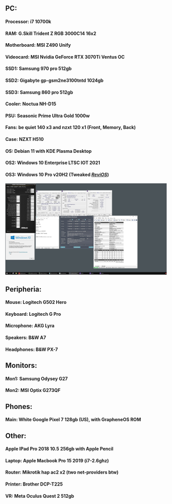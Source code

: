 ## PC:
#### Processor: **i7 10700k**
#### RAM: **G.Skill Trident Z RGB 3000C14 16x2**
#### Motherboard: **MSI Z490 Unify**
#### Videocard: **MSI Nvidia GeForce RTX 3070Ti Ventus OC**
#### SSD1: **Samsung 970 pro 512gb**
#### SSD2: **Gigabyte gp-gsm2ne3100tntd 1024gb** 
#### SSD3: **Samsung 860 pro 512gb**
#### Cooler: **Noctua NH-D15**
#### PSU: **Seasonic Prime Ultra Gold 1000w**
#### Fans: **be quiet 140 x3 and nzxt 120 x1 (Front, Memory, Back)**
#### Case: **NZXT H510**
#### OS: **Debian 11 with KDE Plasma Desktop**
#### OS2: **Windows 10 Enterprise LTSC IOT 2021**
#### OS3: **Windows 10 Pro v20H2 (Tweaked *[ReviOS](https://www.revi.cc)*)**
#### ![OC Setup](/img/oc_1.jpeg)

## Peripheria:
#### Mouse: **Logitech G502 Hero**
#### Keyboard: **Logitech G Pro**
#### Microphone: **AKG Lyra**
#### Speakers: **B&W A7**
#### Headphones: **B&W PX-7**

## Monitors:
#### Mon1: **Samsung Odysey G27**
#### Mon2: **MSI Optix G273QF**

## Phones:
#### Main: **White Google Pixel 7 128gb (US), with GrapheneOS ROM**

## Other:
#### **Apple IPad Pro 2018 10.5 256gb with Apple Pencil**
#### Laptop: **Apple Macbook Pro 15 2019 (i7-2.6ghz)**
#### Router: **Mikrotik hap ac2 x2 (two net-providers btw)**
#### Printer: **Brother DCP-T225**
#### VR: **Meta Oculus Quest 2 512gb**

